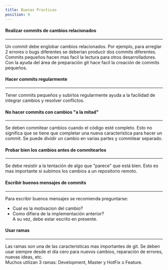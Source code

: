 ```yaml
---
title: Buenas Practicas
position: 9
---
```

#### Realizar commits de cambios relacionados
------
Un commit debe englobar cambios relacionados. Por ejemplo, para arreglar 2 errores o bugs diferentes se deberian producir dos commits diferentes. Commits pequeños hacen mas facil la lectura para otros desarrolladores. Con la ayuda del área de preparación git hace facil la creación de commits pequeños.


#### Hacer commits regularmente
------
Tener commits pequeños y subirlos regularmente ayuda a la facilidad de integrar cambios y resolver conflictos.




#### No hacer commits con cambios "a la mitad"
------
Se deben commitear cambios cuando el código esté completo. Esto no significa que se tiene que completar una nueva característica para hacer un commit. Se puede dividir un cambio en varias partes y commitear separado.


#### Probar bien los cambios antes de commitearlos
------
Se debe resistir a la tentación de algo que "parece" que está bien. Esto es mas importante si subimos los cambios a un repositorio remoto.


#### Escribir buenos mensajes de commits
------
Para escribir buenos mensajes se recomienda preguntarse: <br>
- Cual es la motivacion del cambio?<br>
- Como difiera de la implementación anterior?<br>
A su vez, debe estar escrito en presente.


#### Usar ramas
------
Las ramas son una de las características mas importantes de git. Se deben usar siempre desde el día cero para nuevos cambios, reparación de errores, nuevas ideas, etc.<br>
Muchos utilizan 3 ramas: Development, Master y HotFix o Feature.
